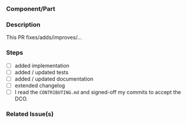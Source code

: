 ### Component/Part
<!-- e.g markdown editor -->

### Description
This PR fixes/adds/improves/...

### Steps

<!--please tick steps this PR performs (if something is not necessary, please remove it) -->

- [ ] added implementation
- [ ] added / updated tests
- [ ] added / updated documentation
- [ ] extended changelog
- [ ] I read the `CONTRIBUTING.md` and signed-off my commits to accept the DCO.

### Related Issue(s)
<!-- e.g #123 -->
